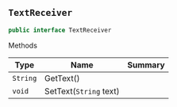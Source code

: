 ## `TextReceiver`

```csharp
public interface TextReceiver

```

Methods

| Type | Name | Summary | 
| --- | --- | --- | 
| `String` | GetText() |  | 
| `void` | SetText(`String` text) |  | 



